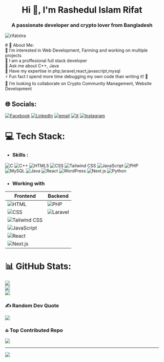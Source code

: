 <h1 align="center">Hi 👋, I'm Rashedul Islam Rifat</h1>
<h3 align="center">A passionate developer and crypto lover from Bangladesh</h3>
<p align="left"> <img src="https://komarev.com/ghpvc/?username=rifatxtra&label=Profile%20views&color=0e75b6&style=flat" alt="rifatxtra" /> </p>
# 💫 About Me:<br>
🔭 I’m interested in Web Development, Farming and working on multiple projects<br>🌱 I am a proffesional full stack developer<br>💬 Ask me about C++, Java<br>🌱 Have my expertise in php,laravel,react,javascript,mysql<br>⚡ Fun fact I spend more time debugging my own code than writing it! 🚀
<br>💞️ I’m looking to collaborate on Crypto Community Management, Website Development 

## 🌐 Socials:
[![Facebook](https://img.shields.io/badge/Facebook-%231877F2.svg?logo=Facebook&logoColor=white)](https://www.facebook.com/rashedul.ririfat) [![LinkedIn](https://img.shields.io/badge/LinkedIn-%230077B5.svg?logo=linkedin&logoColor=white)](https://www.linkedin.com/in/rifatxtra/) [![email](https://img.shields.io/badge/Email-D14836?logo=gmail&logoColor=white)](mailto:business@rifatxtra.xyz) [![X](https://img.shields.io/badge/X-%231DA1F2.svg?logo=X&logoColor=white)](https://x.com/rifatxtra) [![Instagram](https://img.shields.io/badge/Instagram-%23E4405F.svg?logo=Instagram&logoColor=white)](https://www.instagram.com/rifatxtra)





# 💻 Tech Stack:
- ### Skills : 
![C](https://img.shields.io/badge/c-%2300599C.svg?style=for-the-badge&logo=c&logoColor=white) ![C++](https://img.shields.io/badge/c++-%2300599C.svg?style=for-the-badge&logo=c%2B%2B&logoColor=white) ![HTML5](https://img.shields.io/badge/html5-%23E34F26.svg?style=for-the-badge&logo=html5&logoColor=white) ![CSS](https://img.shields.io/badge/css3-%231572B6.svg?style=for-the-badge&logo=css3&logoColor=white) ![Tailwind CSS](https://img.shields.io/badge/Tailwind_CSS-%2338B2AC.svg?style=for-the-badge&logo=tailwindcss&logoColor=white) ![JavaScript](https://img.shields.io/badge/javascript-%23323330.svg?style=for-the-badge&logo=javascript&logoColor=%23F7DF1E) ![PHP](https://img.shields.io/badge/php-%23777BB4.svg?style=for-the-badge&logo=php&logoColor=white) ![MySQL](https://img.shields.io/badge/mysql-4479A1.svg?style=for-the-badge&logo=mysql&logoColor=white) ![Java](https://img.shields.io/badge/java-%23ED8B00.svg?style=for-the-badge&logo=openjdk&logoColor=white) ![React](https://img.shields.io/badge/react-%2361DAFB.svg?style=for-the-badge&logo=react&logoColor=white) ![WordPress](https://img.shields.io/badge/WordPress-%23146DBF.svg?style=for-the-badge&logo=wordpress&logoColor=white) ![Next.js](https://img.shields.io/badge/Next.js-%23000000.svg?style=for-the-badge&logo=next.js&logoColor=white) ![Python](https://img.shields.io/badge/Python-%233C7C43.svg?style=for-the-badge&logo=python&logoColor=white)
- ### Working with
| **Frontend**                                      | **Backend**                                      |
| ------------------------------------------------- | ------------------------------------------------ |
| ![HTML](https://img.shields.io/badge/HTML-%23E34F26.svg?style=for-the-badge&logo=html5&logoColor=white) | ![PHP](https://img.shields.io/badge/PHP-%23777BB4.svg?style=for-the-badge&logo=php&logoColor=white) |
| ![CSS](https://img.shields.io/badge/CSS-%231572B6.svg?style=for-the-badge&logo=css3&logoColor=white) | ![Laravel](https://img.shields.io/badge/Laravel-%23FF2D20.svg?style=for-the-badge&logo=laravel&logoColor=white) |
| ![Tailwind CSS](https://img.shields.io/badge/Tailwind_CSS-%2338B2AC.svg?style=for-the-badge&logo=tailwindcss&logoColor=white) |  |
| ![JavaScript](https://img.shields.io/badge/JavaScript-%23F7DF1E.svg?style=for-the-badge&logo=javascript&logoColor=black) |  |
| ![React](https://img.shields.io/badge/React-%2361DAFB.svg?style=for-the-badge&logo=react&logoColor=white) |  |
| ![Next.js](https://img.shields.io/badge/Next.js-%23000000.svg?style=for-the-badge&logo=next.js&logoColor=white) |  |


# 📊 GitHub Stats:
![](https://github-readme-stats.vercel.app/api?username=rifatxtra&theme=dark&hide_border=true&include_all_commits=true&count_private=true)<br/>
![](https://github-readme-streak-stats.herokuapp.com/?user=rifatxtra&theme=dark&hide_border=true)<br/>
![](https://github-readme-stats.vercel.app/api/top-langs/?username=rifatxtra&theme=dark&hide_border=true&include_all_commits=true&count_private=true&layout=compact)

### ✍️ Random Dev Quote
![](https://quotes-github-readme.vercel.app/api?type=horizontal&theme=radical)

### 🔝 Top Contributed Repo
![](https://github-contributor-stats.vercel.app/api?username=Rifat-Tipu&limit=5&theme=dark&combine_all_yearly_contributions=true)

---
[![](https://visitcount.itsvg.in/api?id=Rifat-Tipu&icon=0&color=0)](https://visitcount.itsvg.in)

<!-- Proudly created with GPRM ( https://gprm.itsvg.in ) -->
